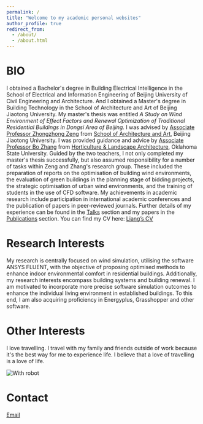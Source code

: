 ```yaml
---
permalink: /
title: "Welcome to my academic personal websites"
author_profile: true
redirect_from: 
  - /about/
  - /about.html
---
```





# **BIO**
I obtained a Bachelor's degree in Building Electrical Intelligence in the School of Electrical and Information Engineering of Beijing University of Civil Engineering and Architecture. 
And I obtained a Master's degree in Building Technology in the School of Architecture and Art of Beijing Jiaotong University. My master's thesis was entitled *A Study on Wind Environment of Effect Factors and Renewal Optimization of Traditional Residential Buildings in Dongsi Area of Beijing.*
I was advised by [Associate Professor Zhongzhong Zeng](https://saad.bjtu.edu.cn/szll/jzx/181136.htm) from [School of Architecture and Art](https://saad.bjtu.edu.cn/index.htm), Beijing Jiaotong University. I was provided guidance and advice by [Associate Professor Bo Zhang](https://experts.okstate.edu/b.zhang) from [Horticulture & Landscape Architecture]( https://agriculture.okstate.edu/departments-programs/hla/), Oklahoma State University. 
Guided by the two teachers, I not only completed my master's thesis successfully, but also assumed responsibility for a number of tasks within Zeng and Zhang's research group. These included the preparation of reports on the optimisation of building wind environments, the evaluation of green buildings in the planning stage of bidding projects, the strategic optimisation of urban wind environments, and the training of students in the use of CFD software. My achievements in academic research include participation in international academic conferences and the publication of papers in peer-reviewed journals.
Further details of my experience can be found in the [Talks](/talks/) section and my papers in the [Publications](/publications/) section.
You can find my CV here: [Liang’s CV](https://xiaoxlye.github.io/zichen.github.io/files/ZICHENLIANG-CV.pdf)

# **Research Interests**
My research is centrally focused on wind simulation, utilising the software ANSYS FLUENT, with the objective of proposing optimised methods to enhance indoor environmental comfort in residential buildings. Additionally, my research interests encompass building systems and building renewal. I am motivated to incorporate more precise software simulation outcomes to enhance the individual living environment in established buildings. To this end, I am also acquiring proficiency in Energyplus, Grasshopper and other software.

# **Other Interests**
I love travelling. I travel with my family and friends outside of work because it's the best way for me to experience life. I believe that a love of travelling is a love of life.

<!-- Fun Image -->
<img title="With robot" alt="With robot" src="/images/about_me.png">

# Contact
[Email](liangzichen.arch@gmail.com)


